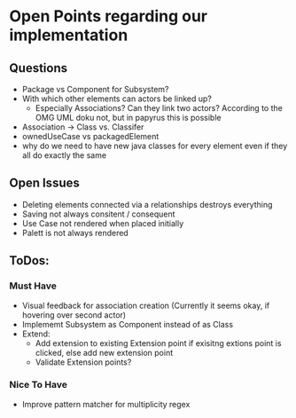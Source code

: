 # Open Points regarding our implementation

## Questions
- Package vs Component for Subsystem?
- With which other elements can actors be linked up? 
    - Especially Associations? Can they link two actors? According to the OMG UML doku not, but in papyrus this is possible
- Association -> Class vs. Classifer
- ownedUseCase vs packagedElement
- why do we need to have new java classes for every element even if they all do exactly the same


## Open Issues
- Deleting elements connected via a relationships destroys everything
- Saving not always consitent / consequent
- Use Case not rendered when placed initially
- Palett is not always rendered


## ToDos: 
### Must Have
- Visual feedback for association creation (Currently it seems okay, if hovering over second actor)
- Implememt Subsystem as Component instead of as Class
- Extend: 
    - Add extension to existing Extension point if exisitng extions point is clicked, else add new extension point
    - Validate Extension points?
### Nice To Have
- Improve pattern matcher for multiplicity regex


